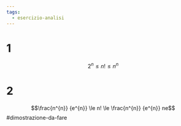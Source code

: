 ```yaml
---
tags:
  - esercizio-analisi
---
```

# 1
$$2^{n} \le n! \le n^n$$
# 2
$$\frac{n^{n}} {e^{n}} \le n! \le \frac{n^{n}} {e^{n}} ne$$
#dimostrazione-da-fare 